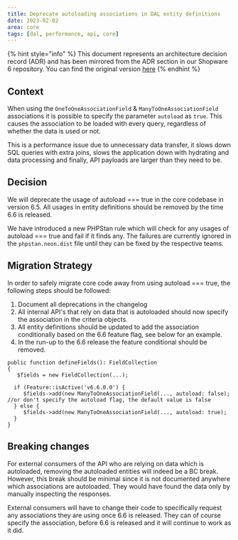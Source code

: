 ```yaml
---
title: Deprecate autoloading associations in DAL entity definitions
date: 2023-02-02
area: core
tags: [dal, performance, api, core]
--- 
```


{% hint style="info" %}
This document represents an architecture decision record (ADR) and has been mirrored from the ADR section in our Shopware 6 repository.
You can find the original version [here](https://github.com/shopware/platform/blob/trunk/adr/2023-02-02-deprecate-autoload-true-in-dal-associations.md)
{% endhint %}

## Context

When using the `OneToOneAssociationField` & `ManyToOneAssociationField` associations it is possible to specify the parameter `autoload` as `true`. This causes the association to be loaded with every query, regardless of whether the data is used or not.

This is a performance issue due to unnecessary data transfer, it slows down SQL queries with extra joins, slows the application down with hydrating and data processing and finally, API payloads are larger than they need to be.

## Decision

We will deprecate the usage of autoload === true in the core codebase in version 6.5. All usages in entity definitions should be removed by the time 6.6 is released.

We have introduced a new PHPStan rule which will check for any usages of autoload === true and fail if it finds any. The failures are currently ignored in the `phpstan.neon.dist` file until they can be fixed by the respective teams.

## Migration Strategy

In order to safely migrate core code away from using autoload === true, the following steps should be followed:

1. Document all deprecations in the changelog
2. All internal API's that rely on data that is autoloaded should now specify the association in the criteria objects.
3. All entity definitions should be updated to add the association conditionally based on the 6.6 feature flag, see below for an example.
4. In the run-up to the 6.6 release the feature conditional should be removed.


```
public function defineFields(): FieldCollection
{
   $fields = new FieldCollection(...);

  if (Feature::isActive('v6.6.0.0') {
     $fields->add(new ManyToOneAssociationField(..., autoload: false); //or don't specify the autoload flag, the default value is false
  } else {
     $fields->add(new ManyToOneAssociationField(..., autoload: true);
  }
}
```

## Breaking changes

For external consumers of the API who are relying on data which is autoloaded, removing the autoloaded entities will indeed be a BC break. However, this break should be minimal since it is not documented anywhere which associations are autoloaded. They would have found the data only by manually inspecting the responses.

External consumers will have to change their code to specifically request any associations they are using once 6.6 is released. They can of course specify the association, before 6.6 is released and it will continue to work as it did.
